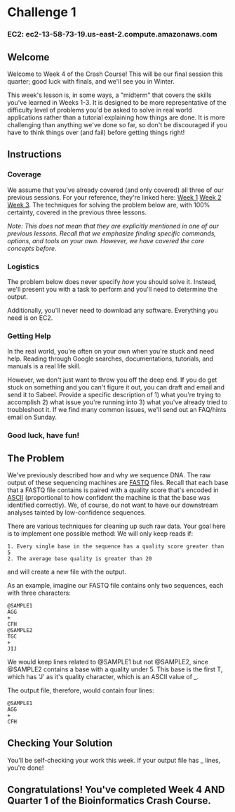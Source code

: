 # Challenge 1

### EC2: ec2-13-58-73-19.us-east-2.compute.amazonaws.com

## Welcome
Welcome to Week 4 of the Crash Course! This will be our final session this quarter; good luck with finals, and we'll see you in Winter.

This week's lesson is, in some ways, a "midterm" that covers the skills you've learned in Weeks 1-3. It is designed to be more representative of the difficulty level of problems you'd be asked to solve in real world applications rather than a tutorial explaining how things are done. It is more challenging than anything we've done so far, so don't be discouraged if you have to think things over (and fail) before getting things right!

## Instructions
### Coverage
We assume that you've already covered (and only covered) all three of our previous sessions. For your reference, they're linked here: [Week 1](/1_Welcome.md) [Week 2](/3_AdvancedTerminal.md) [Week 3](/5_Biopython.md). The techniques for solving the problem below are, with 100% certainty, covered in the previous three lessons. 

*Note: This does not mean that they are explicitly mentioned in one of our previous lessons. Recall that we emphasize finding specific commands, options, and tools on your own. However, we have covered the core concepts before.*

### Logistics
The problem below does never specify *how* you should solve it. Instead, we'll present you with a task to perform and you'll need to determine the output.

Additionally, you'll never need to download any software. Everything you need is on EC2.

### Getting Help
In the real world, you're often on your own when you're stuck and need help. Reading through Google searches, documentations, tutorials, and manuals is a real life skill. 

However, we don't just want to throw you off the deep end. If you do get stuck on something and you can't figure it out, you can draft and email and send it to Sabeel. Provide a specific description of 1) what you're trying to accomplish 2) what issue you're running into 3) what you've already tried to troubleshoot it. If we find many common issues, we'll send out an FAQ/hints email on Sunday.

### Good luck, have fun!

## The Problem
We've previously described how and why we sequence DNA. The raw output of these sequencing machines are [FASTQ](https://support.illumina.com/bulletins/2016/04/fastq-files-explained.html) files. Recall that each base that a FASTQ file contains is paired with a quality score that's encoded in [ASCII](http://www.asciitable.com/) (proportional to how confident the machine is that the base was identified correctly). We, of course, do not want to have our downstream analyses tainted by low-confidence sequences. 

There are various techniques for cleaning up such raw data. Your goal here is to implement one possible method: We will only keep reads if:
```
1. Every single base in the sequence has a quality score greater than 5
2. The average base quality is greater than 20
```
and will create a new file with the output.

As an example, imagine our FASTQ file contains only two sequences, each with three characters:
```
@SAMPLE1
AGG
+
CFH
@SAMPLE2
TGC
+
JIJ
```

We would keep lines related to @SAMPLE1 but not @SAMPLE2, since @SAMPLE2 contains a base with a quality under 5. This base is the first T, which has 'J' as it's quality character, which is an ASCII value of _.

The output file, therefore, would contain four lines:
```
@SAMPLE1
AGG
+
CFH
```

## Checking Your Solution
You'll be self-checking your work this week. If your output file has _ lines, you're done!

## Congratulations! You've completed Week 4 AND Quarter 1 of the Bioinformatics Crash Course.
